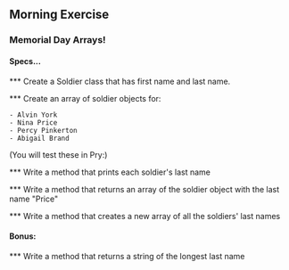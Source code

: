 ## Morning Exercise

### Memorial Day Arrays!


#### Specs...

*** Create a Soldier class that has first name and last name.

*** Create an array of soldier objects for:  

	- Alvin York
	- Nina Price
	- Percy Pinkerton
	- Abigail Brand

(You will test these in Pry:)

*** Write a method that prints each soldier's last name

*** Write a method that returns an array of the soldier object with the last name "Price"

*** Write a method that creates a new array of all the soldiers' last names


#### Bonus:

*** Write a method that returns a string of the longest last name

